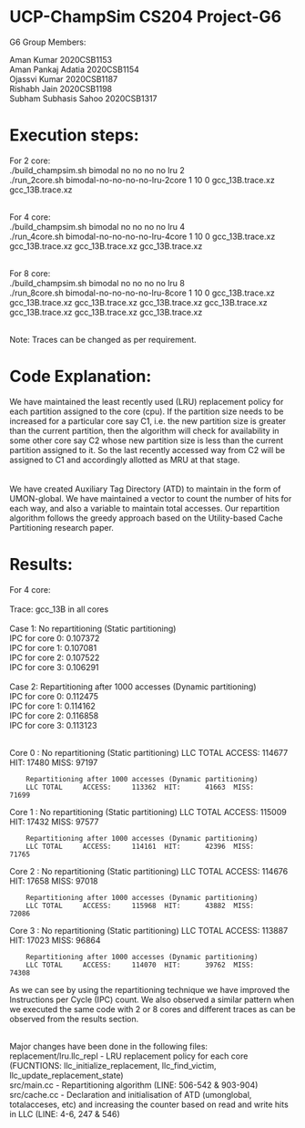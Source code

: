 # UCP-ChampSim CS204 Project-G6

G6
Group Members:

Aman Kumar                    2020CSB1153 <br />
Aman Pankaj Adatia            2020CSB1154 <br />
Ojassvi Kumar                 2020CSB1187 <br />
Rishabh Jain                  2020CSB1198 <br />
Subham Subhasis Sahoo         2020CSB1317 <br />


# Execution steps:

For 2 core: <br />
./build_champsim.sh bimodal no no no no lru 2 <br />
./run_2core.sh bimodal-no-no-no-no-lru-2core 1 10 0 gcc_13B.trace.xz gcc_13B.trace.xz <br />
<br />

For 4 core: <br /> 
./build_champsim.sh bimodal no no no no lru 4 <br />
./run_4core.sh bimodal-no-no-no-no-lru-4core 1 10 0 gcc_13B.trace.xz gcc_13B.trace.xz gcc_13B.trace.xz gcc_13B.trace.xz <br />

<br />
For 8 core: <br />
./build_champsim.sh bimodal no no no no lru 8 <br />
./run_8core.sh bimodal-no-no-no-no-lru-8core 1 10 0 gcc_13B.trace.xz gcc_13B.trace.xz gcc_13B.trace.xz gcc_13B.trace.xz gcc_13B.trace.xz gcc_13B.trace.xz  gcc_13B.trace.xz gcc_13B.trace.xz <br /> <br />


Note: Traces can be changed as per requirement. <br />


# Code Explanation:

We have maintained the least recently used (LRU) replacement policy for each partition assigned to the core (cpu). If the partition size needs to be increased for a particular core say C1, i.e. the new partition size is greater than the current partition, then the algorithm will check for availability in some other core say C2 whose new partition size is less than the current partition assigned to it. So the last recently accessed way from C2 will be assigned to C1 and accordingly allotted as MRU at that stage. <br /><br /><br />
We have created Auxiliary Tag Directory (ATD) to maintain in the form of UMON-global. We have maintained a vector to count the number of hits for each way, and also a variable to maintain total accesses. Our repartition algorithm follows the greedy approach based on the Utility-based Cache Partitioning research paper.<br />


# Results:

For 4 core: <br /><br />
Trace: gcc_13B in all cores <br /><br />
Case 1: No repartitioning (Static partitioning) <br />
        IPC for core 0: 0.107372 <br />
        IPC for core 1: 0.107081 <br />
        IPC for core 2: 0.107522 <br />
        IPC for core 3: 0.106291 <br />
 <br />
Case 2: Repartitioning after 1000 accesses (Dynamic partitioning) <br />
        IPC for core 0: 0.112475 <br />
        IPC for core 1: 0.114162 <br />
        IPC for core 2: 0.116858 <br />
        IPC for core 3: 0.113123 <br />
 <br />

Core 0 : 
        No repartitioning (Static partitioning)
        LLC TOTAL     ACCESS:     114677  HIT:      17480  MISS:      97197
        
        Repartitioning after 1000 accesses (Dynamic partitioning)
        LLC TOTAL     ACCESS:     113362  HIT:      41663  MISS:      71699
Core 1 :
        No repartitioning (Static partitioning)
        LLC TOTAL     ACCESS:     115009  HIT:      17432  MISS:      97577
        
        Repartitioning after 1000 accesses (Dynamic partitioning)
        LLC TOTAL     ACCESS:     114161  HIT:      42396  MISS:      71765
Core 2 :
        No repartitioning (Static partitioning)
        LLC TOTAL     ACCESS:     114676  HIT:      17658  MISS:      97018
        
        Repartitioning after 1000 accesses (Dynamic partitioning)
        LLC TOTAL     ACCESS:     115968  HIT:      43882  MISS:      72086
Core 3 :
        No repartitioning (Static partitioning)
        LLC TOTAL     ACCESS:     113887  HIT:      17023  MISS:      96864
        
        Repartitioning after 1000 accesses (Dynamic partitioning)
        LLC TOTAL     ACCESS:     114070  HIT:      39762  MISS:      74308


As we can see by using the repartitioning technique we have improved the Instructions per Cycle (IPC) count. We also observed a similar pattern when we executed the same code with 2 or 8 cores and different traces as can be observed from the results section. <br /> <br />


Major changes have been done in the following files: <br />
replacement/lru.llc_repl - LRU replacement policy for each core (FUCNTIONS: llc_initialize_replacement, llc_find_victim, llc_update_replacement_state)<br />
src/main.cc - Repartitioning algorithm (LINE: 506-542 & 903-904)<br /> 
src/cache.cc - Declaration and initialisation of ATD (umonglobal, totalacceses, etc) and increasing the counter based on read and write hits in LLC  (LINE: 4-6, 247 & 546)<br />
